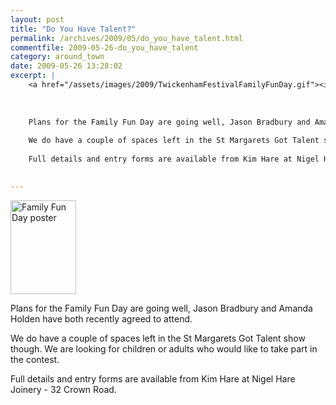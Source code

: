 ```yaml
---
layout: post
title: "Do You Have Talent?"
permalink: /archives/2009/05/do_you_have_talent.html
commentfile: 2009-05-26-do_you_have_talent
category: around_town
date: 2009-05-26 13:28:02
excerpt: |
    <a href="/assets/images/2009/TwickenhamFestivalFamilyFunDay.gif"><img src="/assets/images/2009/TwickenhamFestivalFamilyFunDay-thumb.gif" width="105" height="150" alt="Family Fun Day poster" class="photo right" /></a>
    
    
    
    Plans for the Family Fun Day are going well, Jason Bradbury and Amanda Holden have both recently agreed to attend.
    
    We do have a couple of spaces left in the St Margarets Got Talent show though. We are looking for children or adults who would like to take part in the contest.
    
    Full details and entry forms are available from Kim Hare at Nigel Hare Joinery - 32 Crown Road.
    

---
```


<a href="/assets/images/2009/TwickenhamFestivalFamilyFunDay.gif"><img src="/assets/images/2009/TwickenhamFestivalFamilyFunDay-thumb.gif" width="105" height="150" alt="Family Fun Day poster" class="photo right" /></a>

Plans for the Family Fun Day are going well, Jason Bradbury and Amanda Holden have both recently agreed to attend.

We do have a couple of spaces left in the St Margarets Got Talent show though. We are looking for children or adults who would like to take part in the contest.

Full details and entry forms are available from Kim Hare at Nigel Hare Joinery - 32 Crown Road.
